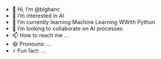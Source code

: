 - 👋 Hi, I’m @blghanc
- 👀 I’m interested in AI
- 🌱 I’m currently learning Machine Learning WWith Python
- 💞️ I’m looking to collaborate on AI processes
- 📫 How to reach me ...
- 😄 Pronouns: ...
- ⚡ Fun fact: ...

<!---
blghanc/blghanc is a ✨ special ✨ repository because its `README.md` (this file) appears on your GitHub profile.
You can click the Preview link to take a look at your changes.
--->
